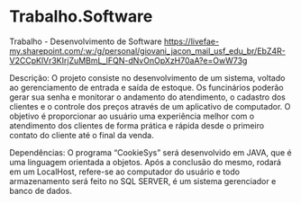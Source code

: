 # Trabalho.Software
Trabalho - Desenvolvimento de Software
https://livefae-my.sharepoint.com/:w:/g/personal/giovani_jacon_mail_usf_edu_br/EbZ4R-V2CCpKlVr3KIrjZuMBmL_lFQN-dNvOnOpXzH70aA?e=OwW73g


Descrição: O projeto consiste no desenvolvimento de um sistema, voltado  ao gerenciamento de entrada e saída de estoque. Os funcinários poderão gerar sua senha e monitorar o andamento do atendimento, o cadastro dos clientes e o controle dos preços através de um aplicativo de computador. O objetivo é proporcionar ao usuário uma experiência melhor com o atendimento dos clientes de forma prática e rápida desde o primeiro contato do cliente até o final da venda.

Dependências: O programa “CookieSys” será desenvolvido em JAVA, que é uma linguagem orientada a objetos. Após a conclusão do mesmo, rodará em um LocalHost, refere-se ao computador do usuário e todo armazenamento será feito no SQL SERVER, é um sistema gerenciador e banco de dados.

